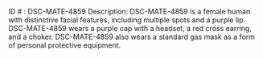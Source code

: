 ID # : DSC-MATE-4859
Description: DSC-MATE-4859 is a female human with distinctive facial features, including multiple spots and a purple lip. DSC-MATE-4859 wears a purple cap with a headset, a red cross earring, and a choker. DSC-MATE-4859 also wears a standard gas mask as a form of personal protective equipment.